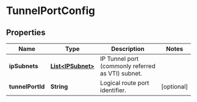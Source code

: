 # TunnelPortConfig

## Properties
Name | Type | Description | Notes
------------ | ------------- | ------------- | -------------
**ipSubnets** | [**List&lt;IPSubnet&gt;**](IPSubnet.md) | IP Tunnel port  (commonly referred as VTI) subnet. | 
**tunnelPortId** | **String** | Logical route port identifier. |  [optional]
